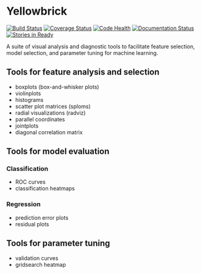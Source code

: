 # Yellowbrick

[![Build Status](https://travis-ci.org/DistrictDataLabs/yellowbrick.svg?branch=master)](https://travis-ci.org/DistrictDataLabs/yellowbrick)
[![Coverage Status](https://coveralls.io/repos/github/DistrictDataLabs/yellowbrick/badge.svg?branch=master)](https://coveralls.io/github/DistrictDataLabs/yellowbrick?branch=master)
[![Code Health](https://landscape.io/github/DistrictDataLabs/yellowbrick/master/landscape.svg?style=flat)](https://landscape.io/github/DistrictDataLabs/yellowbrick/master)
[![Documentation Status](https://readthedocs.org/projects/yellowbrick/badge/?version=latest)](http://yellowbrick.readthedocs.io/en/latest/?badge=latest)
[![Stories in Ready](https://badge.waffle.io/DistrictDataLabs/yellowbrick.png?label=ready&title=Ready)](https://waffle.io/DistrictDataLabs/yellowbrick)


A suite of visual analysis and diagnostic tools to facilitate feature selection, model selection, and parameter tuning for machine learning.

## Tools for feature analysis and selection
- boxplots (box-and-whisker plots)    
- violinplots    
- histograms    
- scatter plot matrices (sploms)    
- radial visualizations (radviz)    
- parallel coordinates    
- jointplots    
- diagonal correlation matrix    


## Tools for model evaluation
### Classification
- ROC curves    
- classification heatmaps    

### Regression
- prediction error plots     
- residual plots     


## Tools for parameter tuning
- validation curves    
- gridsearch heatmap    
